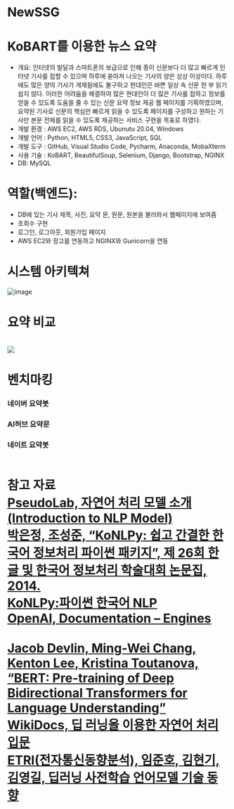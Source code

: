 # NewSSG
# KoBART를 이용한 뉴스 요약
- 개요: 인터넷의 발달과 스마트폰의 보급으로 인해 종이 신문보다 더 많고 빠르게 인터넷 기사를 접할 수 있으며 하루에 쏟아져 나오는 기사의 양은 상상 이상이다. 하루에도 많은 양의 기사가 게재됨에도 불구하고 현대인은 바쁜 일상 속 신문 한 부 읽기 쉽지 않다. 이러한 어려움을 해결하여 많은 현대인이 더 많은 기사를 접하고 정보를 얻을 수 있도록 도움을 줄 수 있는 신문 요약 정보 제공 웹 페이지를 기획하였으며, 요약된 기사로 신문의 핵심만 빠르게 읽을 수 있도록 페이지를 구성하고 원하는 기사만 본문 전체를 읽을 수 있도록 제공하는 서비스 구현을 목표로 하였다.
- 개발 환경 : AWS EC2, AWS RDS, Ubunutu 20.04, Windows
- 개발 언어 : Python, HTML5, CSS3, JavaScript, SQL
- 개발 도구 : GitHub, Visual Studio Code, Pycharm, Anaconda, MobaXterm
- 사용 기술 : KoBART, BeautifulSoup, Selenium, Django, Bootstrap, NGINX
- DB: MySQL

# 역할(백엔드):
- DB에 있는 기사 제목, 사진, 요약 문, 원문, 원본을 불러와서 웹페이지에 보여줌
- 조회수 구현
- 로그인, 로그아웃, 회원가입 페이지
- AWS EC2와 장고를 연동하고 NGINX와 Gunicorn을 연동 

# 시스템 아키텍쳐
![image](https://user-images.githubusercontent.com/53454667/158965636-ef2a1a78-0890-438e-ab4b-5532bbd2ab54.png)

# 요약 비교
<br>
<img src ="https://user-images.githubusercontent.com/53454667/158966742-b7f9c980-1e17-4ef2-bb92-4dd5b805d611.PNG">
<br>
<h1>벤치마킹<br>
<h3>네이버 요약봇<br>
<h3>AI허브 요약문<br>
<h3>네이트 요약봇<br>
<br>
<h1>참고 자료<br>
<a href = "https://pseudo-lab.github.io/Tutorial-Book/chapters/NLP/Ch1-Introduction.html">
PseudoLab, 자연어 처리 모델 소개 (Introduction to NLP Model)
</a>
<br>
<a href = "https://www.koreascience.or.kr/article/CFKO201408355727285.pdf">박은정, 조성준, “KoNLPy: 쉽고 간결한 한국어 정보처리 파이썬 패키지”, 제 26회 한글 및 한국어 정보처리 학술대회 논문집, 2014.
</a>
<br>
<a href = "https://konlpy.org/ko/latest">KoNLPy:파이썬 한국어 NLP</a><br>
<a href = "https://beta.openai.com/docs/engines/gpt-3">OpenAI, Documentation – Engines</a><br>
<a href = "https://arxiv.org/pdf/1810.04805.pdf&usg=ALkJrhhzxlCL6yTht2BRmH9atgvKFxHsxQ"><br>
Jacob Devlin, Ming-Wei Chang, Kenton Lee, Kristina Toutanova, “BERT: Pre-training of Deep Bidirectional Transformers for Language Understanding”
</a><br>
<a href = "https://wikidocs.net/book/2155">WikiDocs, 딥 러닝을 이용한 자연어 처리 입문</a><br>
<a href = "https://ettrends.etri.re.kr/ettrends/183/0905183002/0905183002.html">
ETRI(전자통신동향분석), 임준호, 김현기, 김영길, 딥러닝 사전학습 언어모델 기술 동향
</a>
